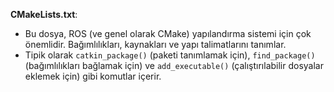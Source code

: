  **CMakeLists.txt**:

   * Bu dosya, ROS (ve genel olarak CMake) yapılandırma sistemi için çok önemlidir. Bağımlılıkları, kaynakları ve yapı talimatlarını tanımlar.
   * Tipik olarak `catkin_package()` (paketi tanımlamak için), `find_package()` (bağımlılıkları bağlamak için) ve `add_executable()` (çalıştırılabilir dosyalar eklemek için) gibi komutlar içerir.